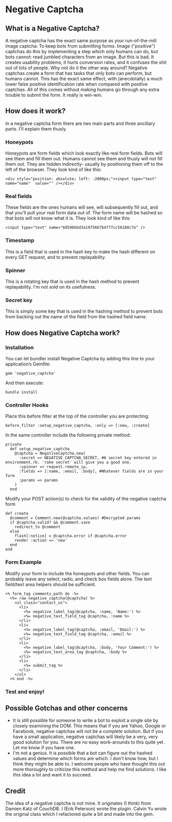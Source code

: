 # Negative Captcha

## What is a Negative Captcha?

A negative captcha has the exact same purpose as your run-of-the-mill image captcha: To keep bots from submitting forms. Image ("positive") captchas do this by implementing a step which only humans can do, but bots cannot: read jumbled characters from an image. But this is bad. It creates usability problems, it hurts conversion rates, and it confuses the shit out of lots of people. Why not do it the other way around? Negative captchas create a form that has tasks that only bots can perform, but humans cannot. This has the exact same effect, with (anecdotally) a much lower false positive identification rate when compared with positive captchas. All of this comes without making humans go through any extra trouble to submit the form. It really is win-win.

## How does it work?

In a negative captcha form there are two main parts and three ancillary parts. I'll explain them thusly.

### Honeypots

Honeypots are form fields which look exactly like real form fields. Bots will see them and fill them out. Humans cannot see them and thusly will not fill them out. They are hidden indirectly- usually by positioning them off to the left of the browser. They look kind of like this:

    <div style="position: absolute; left: -2000px;"><input type="text" name="name"  value="" /></div>

### Real fields

These fields are the ones humans will see, will subsequently fill out, and that you'll pull your real form data out of. The form name will be hashed so that bots will not know what it is. They look kind of like this:

    <input type="text" name="685966bd3a1975667b4777cc56188c7e" />

### Timestamp

This is a field that is used in the hash key to make the hash different on every GET request, and to prevent replayability.

### Spinner

This is a rotating key that is used in the hash method to prevent replayability. I'm not sold on its usefulness.

### Secret key

This is simply some key that is used in the hashing method to prevent bots from backing out the name of the field from the hashed field name.

## How does Negative Captcha work?

### Installation

You can let bundler install Negative Captcha by adding this line to your application’s Gemfile:

    gem 'negative_captcha'

And then execute:

    bundle install

### Controller Hooks

Place this before filter at the top of the controller you are protecting:

    before_filter :setup_negative_captcha, :only => [:new, :create]

In the same controller include the following private method:

    private
      def setup_negative_captcha
        @captcha = NegativeCaptcha.new(
          :secret => NEGATIVE_CAPTCHA_SECRET, #A secret key entered in environment.rb. 'rake secret' will give you a good one.
          :spinner => request.remote_ip, 
          :fields => [:name, :email, :body], #Whatever fields are in your form 
          :params => params
        )
      end

Modify your POST action(s) to check for the validity of the negative captcha form

    def create
      @comment = Comment.new(@captcha.values) #Decrypted params
      if @captcha.valid? && @comment.save
        redirect_to @comment
      else
        flash[:notice] = @captcha.error if @captcha.error 
        render :action => 'new'
      end
    end

### Form Example

Modify your form to include the honeypots and other fields. You can probably leave any select, radio, and check box fields alone. The text field/text area helpers should be sufficient.

    <% form_tag comments_path do -%>
      <%= raw negative_captcha(@captcha) %>
        <ul class="contact_us">
          <li>
            <%= negative_label_tag(@captcha, :name, 'Name:') %>
            <%= negative_text_field_tag @captcha, :name %>
          </li>
          <li>
            <%= negative_label_tag(@captcha, :email, 'Email:') %>
            <%= negative_text_field_tag @captcha, :email %>
          </li>
          <li>
            <%= negative_label_tag(@captcha, :body, 'Your Comment:') %>
            <%= negative_text_area_tag @captcha, :body %>
          </li>
          <li>
            <%= submit_tag %>
          </li>
        </ul>
      <% end -%>

### Test and enjoy!

## Possible Gotchas and other concerns

* It is still possible for someone to write a bot to exploit a single site by closely examining the DOM. This means that if you are Yahoo, Google or Facebook, negative captchas will not be a complete solution. But if you have a small application, negative captchas will likely be a very, very good solution for you. There are no easy work-arounds to this quite yet. Let me know if you have one.
* I'm not a genius. It is possible that a bot can figure out the hashed values and determine which forms are which. I don't know how, but I think they might be able to. I welcome people who have thought this out more thoroughly to criticize this method and help me find solutions. I like this idea a lot and want it to succeed.

## Credit

The idea of a negative captcha is not mine. It originates (I think) from Damien Katz of CouchDB. I (Erik Peterson) wrote the plugin. Calvin Yu wrote the original class which I refactored quite a bit and made into the gem.
